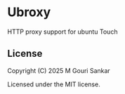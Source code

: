 # Ubroxy

HTTP proxy support for ubuntu Touch

## License

Copyright (C) 2025  M Gouri Sankar

Licensed under the MIT license.
